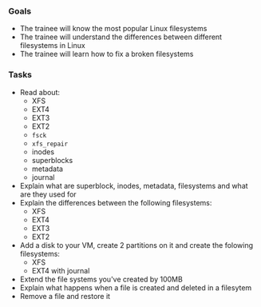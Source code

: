### Goals
- The trainee will know the most popular Linux filesystems
- The trainee will understand the differences between different filesystems in Linux
- The trainee will learn how to fix a broken filesystems

### Tasks
- Read about:
  - XFS
  - EXT4
  - EXT3
  - EXT2
  - `fsck`
  - `xfs_repair`
  - inodes
  - superblocks
  - metadata
  - journal 
- Explain what are superblock, inodes, metadata, filesystems and what are they used for
- Explain the differences between the following filesystems:
  - XFS
  - EXT4
  - EXT3
  - EXT2
- Add a disk to your VM, create 2 partitions on it and create the folowing filesystems:
  - XFS
  - EXT4 with journal
- Extend the file systems you've created by 100MB
- Explain what happens when a file is created and deleted in a filesytem
- Remove a file and restore it
 
